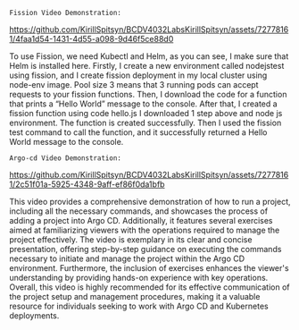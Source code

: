 `Fission Video Demonstration:`

https://github.com/KirillSpitsyn/BCDV4032LabsKirillSpitsyn/assets/72778161/4faa1d54-1431-4d55-a098-9d46f5ce88d0

To use Fission, we need Kubectl and Helm, as you can see, I make sure that Helm is installed here. Firstly, I create a new environment called nodejstest using fission, and I create fission deployment in my local cluster using node-env image. 
Pool size 3 means that 3 running pods can accept requests to your fission functions. Then, I download the code for a function that prints a “Hello World” message to the console. After that, I created a fission function using code hello.js
I downloaded 1 step above and node js environment. The function is created successfully. Then I used the fission test command to call the function, and it successfully returned a Hello World message to the console. 

`Argo-cd Video Demonstration:`

https://github.com/KirillSpitsyn/BCDV4032LabsKirillSpitsyn/assets/72778161/2c51f01a-5925-4348-9aff-ef86f0da1bfb

This video provides a comprehensive demonstration of how to run a project, including all the necessary commands, and showcases the process of adding a project into Argo CD. Additionally, it features several exercises aimed at familiarizing viewers with the operations required to manage the project effectively.
The video is exemplary in its clear and concise presentation, offering step-by-step guidance on executing the commands necessary to initiate and manage the project within the Argo CD environment. Furthermore, the inclusion of exercises enhances the viewer's understanding by providing hands-on experience with key operations.
Overall, this video is highly recommended for its effective communication of the project setup and management procedures, making it a valuable resource for individuals seeking to work with Argo CD and Kubernetes deployments.
